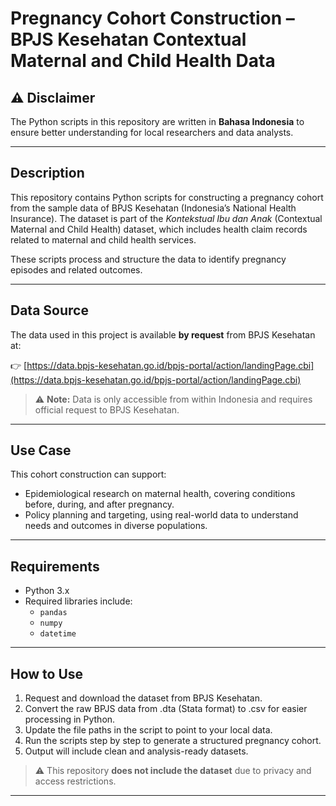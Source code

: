 # Pregnancy Cohort Construction – BPJS Kesehatan Contextual Maternal and Child Health Data

## ⚠️ Disclaimer

The Python scripts in this repository are written in **Bahasa Indonesia** to ensure better understanding for local researchers and data analysts. 

---

## Description

This repository contains Python scripts for constructing a pregnancy cohort from the sample data of BPJS Kesehatan (Indonesia’s National Health Insurance). The dataset is part of the *Kontekstual Ibu dan Anak* (Contextual Maternal and Child Health) dataset, which includes health claim records related to maternal and child health services.

These scripts process and structure the data to identify pregnancy episodes and related outcomes.

---

## Data Source

The data used in this project is available **by request** from BPJS Kesehatan at:

👉 [https://data.bpjs-kesehatan.go.id/bpjs-portal/action/landingPage.cbi](https://data.bpjs-kesehatan.go.id/bpjs-portal/action/landingPage.cbi)

> ⚠️ **Note:** Data is only accessible from within Indonesia and requires official request to BPJS Kesehatan.

---

## Use Case

This cohort construction can support:
- Epidemiological research on maternal health, covering conditions before, during, and after pregnancy.
- Policy planning and targeting, using real-world data to understand needs and outcomes in diverse populations.

---

## Requirements

- Python 3.x
- Required libraries include:
  - `pandas`
  - `numpy`
  - `datetime`

---

## How to Use

1. Request and download the dataset from BPJS Kesehatan.
2. Convert the raw BPJS data from .dta (Stata format) to .csv for easier processing in Python.
3. Update the file paths in the script to point to your local data.
4. Run the scripts step by step to generate a structured pregnancy cohort.
5. Output will include clean and analysis-ready datasets.

> ⚠️ This repository **does not include the dataset** due to privacy and access restrictions.

---
